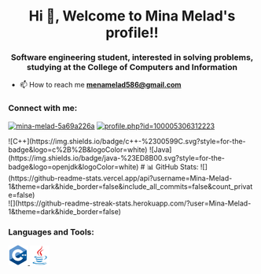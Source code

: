 <h1 align="center">Hi 👋, Welcome to Mina Melad's profile!!</h1>
<h3 align="center">Software engineering student, interested in solving problems, studying at the College of Computers and Information</h3>

- 📫 How to reach me **menamelad586@gmail.com**

<h3 align="left">Connect with me:</h3>
<p align="left">
<a href="https://linkedin.com/in/mina-melad-5a69a226a" target="blank"><img align="center" src="https://raw.githubusercontent.com/rahuldkjain/github-profile-readme-generator/master/src/images/icons/Social/linked-in-alt.svg" alt="mina-melad-5a69a226a" height="30" width="40" /></a>
<a href="https://fb.com/profile.php?id=100005306312223" target="blank"><img align="center" src="https://raw.githubusercontent.com/rahuldkjain/github-profile-readme-generator/master/src/images/icons/Social/facebook.svg" alt="profile.php?id=100005306312223" height="30" width="40" /></a>
</p>
![C++](https://img.shields.io/badge/c++-%2300599C.svg?style=for-the-badge&logo=c%2B%2B&logoColor=white) ![Java](https://img.shields.io/badge/java-%23ED8B00.svg?style=for-the-badge&logo=openjdk&logoColor=white)
# 📊 GitHub Stats:
![](https://github-readme-stats.vercel.app/api?username=Mina-Melad-1&theme=dark&hide_border=false&include_all_commits=false&count_private=false)<br/>
![](https://github-readme-streak-stats.herokuapp.com/?user=Mina-Melad-1&theme=dark&hide_border=false)<br/>

<h3 align="left">Languages and Tools:</h3>
<p align="left"> <a href="https://www.w3schools.com/cpp/" target="_blank" rel="noreferrer"> <img src="https://raw.githubusercontent.com/devicons/devicon/master/icons/cplusplus/cplusplus-original.svg" alt="cplusplus" width="40" height="40"/> </a> <a href="https://www.java.com" target="_blank" rel="noreferrer"> <img src="https://raw.githubusercontent.com/devicons/devicon/master/icons/java/java-original.svg" alt="java" width="40" height="40"/> </a> </p>
